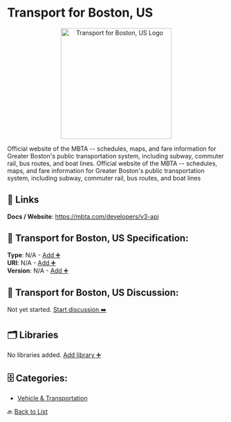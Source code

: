 # Transport for Boston, US
<p align="center">
    <img width="256" src="https://raw.githubusercontent.com/apis-list/apis-list/main/apis/transport-for-boston-us/logo_256x256.png" alt="Transport for Boston, US Logo"/>
</p>
Official website of the MBTA -- schedules, maps, and fare information for Greater Boston's public transportation system, including subway, commuter rail, bus routes, and boat lines. Official website of the MBTA -- schedules, maps, and fare information for Greater Boston's public transportation system, including subway, commuter rail, bus routes, and boat lines

##  🔗 Links
**Docs / Website**: https://mbta.com/developers/v3-api

## 🧬 Transport for Boston, US Specification:
**Type**: N/A - [Add ➕](https://github.com/apis-list/apis-list/edit/main/apis.yaml#L19846)  
**URI**: N/A - [Add ➕](https://github.com/apis-list/apis-list/edit/main/apis.yaml#L19846)  
**Version**: N/A - [Add ➕](https://github.com/apis-list/apis-list/edit/main/apis.yaml#L19846)

## 💬 Transport for Boston, US Discussion:
Not yet started. [Start discussion ➡️](https://github.com/apis-list/apis-list/discussions/new)

## 🗂️ Libraries

No libraries added. [Add library ➕](https://github.com/apis-list/apis-list/edit/main/apis.yaml#L19846)    


## 🗄️ Categories:
- [Vehicle & Transportation](https://github.com/apis-list/apis-list#vehicle--transportation-)

🔙  [Back to List](https://github.com/apis-list/apis-list)
